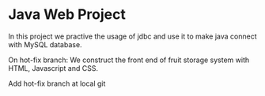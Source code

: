 # Java Web Project
In this project we practive the usage of jdbc and use it to make java connect with MySQL database.

On hot-fix branch: We construct the front end of fruit storage system with HTML, Javascript and CSS.

Add hot-fix branch at local git 


